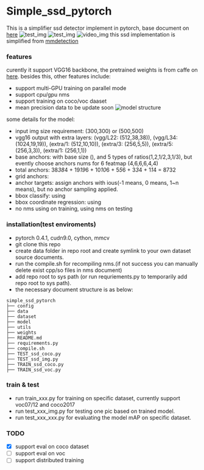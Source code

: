 # Simple_ssd_pytorch

This is a simplifier ssd detector implement in pytorch, base document on [here](https://arxiv.org/pdf/1512.02325.pdf)
![test_img](https://github.com/ximitiejiang/simple_ssd_pytorch/blob/master/data/test14_result.jpeg)
![test_img](https://github.com/ximitiejiang/simple_ssd_pytorch/blob/master/data/test11_result.jpg)
![video_img](https://github.com/ximitiejiang/simple_ssd_pytorch/blob/master/data/video_result.jpg)
this ssd implementation is simplified from [mmdetection](https://github.com/open-mmlab/mmdetection)

### features
curently it support VGG16 backbone, the pretrained weights is from caffe on [here](https://s3.ap-northeast-2.amazonaws.com/open-mmlab/pretrain/third_party/vgg16_caffe-292e1171.pth).
besides this, other features include:
+ support multi-GPU training on parallel mode
+ support cpu/gpu nms
+ support training on coco/voc daaset
+ mean precision data to be update soon
![model structure](https://github.com/ximitiejiang/simple_ssd_pytorch/blob/master/data/ssd.jpg)

some details for the model:
+ input img size requirement: (300,300) or (500,500)
+ vgg16 output with extra layers: (vgg/L22: (512,38,38)), (vgg/L34: (1024,19,19)),
(extra/1: (512,10,10)), (extra/3: (256,5,5)), (extra/5: (256,3,3)), (extra/1: (256,1,1))
+ base anchors: with base size (), and 5 types of ratios(1,2,1/2,3,1/3), 
but evently choose anchors nums for 6 featmap (4,6,6,6,4,4)
+ total anchors: 38*38*4 + 19*19*6 + 10*10*6 + 5*5*6 + 3*3*4 + 1*1*4 = 8732
+ grid anchors: 
+ anchor targets: assign anchors with ious(-1 means, 0 means, 1~n means), but no anchor sampling applied.  
+ bbox classify: using 
+ bbox coordinate regression: using
+ no nms using on training, using nms on testing

### installation(test enviroments)
+ pytorch 0.4.1, cudn9.0, cython, mmcv
+ git clone this repo
+ create data folder in repo root and create symlink to your own dataset source documents.
+ run the compile.sh for recompiling nms.(if not success you can manually delete exist cpp/so files in nms document)
+ add repo root to sys path (or run requriements.py to temporarily add repo root to sys path).
+ the necessary document structure is as below:

```
simple_ssd_pytorch
├── config
├── data
├── dataset
├── model
├── utils
├── weights
├── README.md
├── requirements.py
├── compile.sh
├── TEST_ssd_coco.py
├── TEST_ssd_img.py
├── TRAIN_ssd_coco.py
├── TRAIN_ssd_voc.py
```

### train & test
+ run train_xxx.py for training on specific dataset, currently support voc07/12 and coco2017
+ run test_xxx_img.py for testing one pic based on trained model.
+ run test_xxx_xxx.py for evaluating the model mAP on specific dataset.

### TODO
+ [x] support eval on coco dataset
+ [ ] support eval on voc
+ [ ] support distributed training
